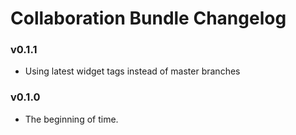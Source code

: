 # Collaboration Bundle Changelog

### v0.1.1

- Using latest widget tags instead of master branches

### v0.1.0

- The beginning of time.
